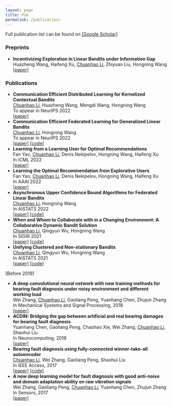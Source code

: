 ```yaml
---
layout: page
title: Pub
permalink: /publication/
---
```




<a name="pub"></a>
Full publication list can be found on [\[Google Scholar\]](https://scholar.google.com/citations?user=w2ShljkAAAAJ&hl=en&oi=ao)

### Preprints
- **Incentivizing Exploration in Linear Bandits under Information Gap**\
  Huazheng Wang, Haifeng Xu, <ins>Chuanhao Li</ins>, Zhiyuan Liu, Hongning Wang\
  [\[paper\]](https://arxiv.org/abs/2104.03860)

### Publications
- **Communication Efficient Distributed Learning for Kernelized Contextual Bandits**\
  <ins>Chuanhao Li</ins>, Huazheng Wang, Mengdi Wang, Hongning Wang\
  To appear in NeurIPS 2022\
  [\[paper\]](https://arxiv.org/abs/2206.04835)
- **Communication Efficient Federated Learning for Generalized Linear Bandits**\
  <ins>Chuanhao Li</ins>, Hongning Wang\
  To appear in NeurIPS 2022\
  [\[paper\]](https://arxiv.org/abs/2202.01087) [\[code\]](https://github.com/cyrilli/FedGLB-UCB)
- **Learning from a Learning User for Optimal Recommendations**\
  Fan Yao, <ins>Chuanhao Li</ins>, Denis Nekipelov, Hongning Wang, Haifeng Xu\
  In ICML 2022\
  [\[paper\]](https://arxiv.org/abs/2202.01879)
- **Learning the Optimal Recommendation from Explorative Users**\
  Fan Yao, <ins>Chuanhao Li</ins>, Denis Nekipelov, Hongning Wang, Haifeng Xu\
  In AAAI 2022\
  [\[paper\]](https://arxiv.org/abs/2110.03068)
- **Asynchronous Upper Confidence Bound Algorithms for Federated Linear Bandits**\
  <ins>Chuanhao Li</ins>, Hongning Wang\
  In AISTATS 2022\
  [\[paper\]](https://arxiv.org/abs/2110.01463) [\[code\]](https://github.com/cyrilli/Async-LinUCB)
- **When and Whom to Collaborate with in a Changing Environment: A Collaborative Dynamic Bandit Solution**\
  <ins>Chuanhao Li</ins>, Qingyun Wu, Hongning Wang\
  In SIGIR 2021\
  [\[paper\]](https://arxiv.org/abs/2104.07150) [\[code\]](https://github.com/cyrilli/CoDBand)
- **Unifying Clustered and Non-stationary Bandits**\
  <ins>Chuanhao Li</ins>, Qingyun Wu, Hongning Wang\
  In AISTATS 2021\
  [\[paper\]](https://arxiv.org/abs/2009.02463) [\[code\]](https://github.com/cyrilli/DyClu)

[Before 2019]
- **A deep convolutional neural network with new training methods for bearing fault diagnosis under noisy environment and different working load**\
  Wei Zhang, <ins>Chuanhao Li</ins>, Gaoliang Peng, Yuanhang Chen, Zhujun Zhang\
  In Mechanical Systems and Signal Processing, 2018\
  [\[paper\]](https://www.sciencedirect.com/science/article/abs/pii/S0888327017303369)
- **ACDIN: Bridging the gap between artificial and real bearing damages for bearing fault diagnosis**\
  Yuanhang Chen, Gaoliang Peng, Chaohao Xie, Wei Zhang, <ins>Chuanhao Li</ins>, Shaohui Liu\
  In Neurocomputing, 2018\
  [\[paper\]](https://www.sciencedirect.com/science/article/abs/pii/S092523121830300X)
- **Bearing fault diagnosis using fully-connected winner-take-all autoencoder**\
  <ins>Chuanhao Li</ins>, Wei Zhang, Gaoliang Peng, Shaohui Liu\
  In IEEE Access, 2017\
  [\[paper\]](https://ieeexplore.ieee.org/abstract/document/7956142) [\[code\]](https://github.com/cyrilli/FCWTA_AE)
- **A new deep learning model for fault diagnosis with good anti-noise and domain adaptation ability on raw vibration signals**\
  Wei Zhang, Gaoliang Peng, <ins>Chuanhao Li</ins>, Yuanhang Chen, Zhujun Zhang\
  In Sensors, 2017\
  [\[paper\]](https://www.mdpi.com/1424-8220/17/2/425)
  
<!-- - [IIH-MSP'16] Rolling element bearings fault intelligent diagnosis based on convolutional neural networks using raw sensing signal
  - Wei Zhang, Gaoliang Peng, <ins>Chuanhao Li</ins>
  - [\[paper\]](https://link.springer.com/chapter/10.1007/978-3-319-50212-0_10)
- [ICMME'16] Bearings fault diagnosis based on convolutional neural networks with 2-D representation of vibration signals as input
  - Wei Zhang, Gaoliang Peng, <ins>Chuanhao Li</ins>
  - [\[paper\]](https://www.matec-conferences.org/articles/matecconf/abs/2017/09/matecconf_icmme2017_13001/matecconf_icmme2017_13001.html) -->

<div class="masthead" style="margin-top: -25px;margin-bottom: -15;"> </div>


<!-- *Go to [Homepage](/#proj).* -->
